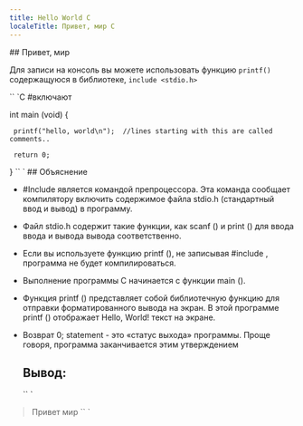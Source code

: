 ```yaml
---
title: Hello World C
localeTitle: Привет, мир C
---
```

\## Привет, мир

Для записи на консоль вы можете использовать функцию `printf()` содержащуюся в библиотеке, `include <stdio.h>`

\`\` \`C #включают

int main (void) {
```
 printf("hello, world\n");  //lines starting with this are called comments.. 
 
 return 0; 
```

} \`\` \` ## Объяснение

*   #Include является командой препроцессора. Эта команда сообщает компилятору включить содержимое файла stdio.h (стандартный ввод и вывод) в программу.
    
*   Файл stdio.h содержит такие функции, как scanf () и print () для ввода ввода и вывода вывода соответственно.
    
*   Если вы используете функцию printf (), не записывая #include , программа не будет компилироваться.
    
*   Выполнение программы C начинается с функции main ().
    
*   Функция printf () представляет собой библиотечную функцию для отправки форматированного вывода на экран. В этой программе printf () отображает Hello, World! текст на экране.
    
*   Возврат 0; statement - это «статус выхода» программы. Проще говоря, программа заканчивается этим утверждением
    
    ## Вывод:
    
    \`\` \`
    

> Привет мир \`\` \`